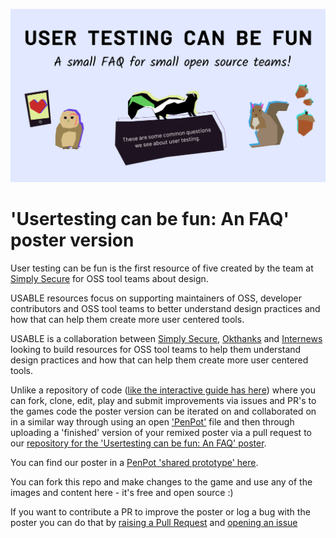 ![User Testing can be fun header]( https://github.com/simplysecure/usable-user-testing-can-be-fun-poster/blob/main/header-graphics/usertesting-can-be-fun-poster.png "User Testing can be fun!")

# 'Usertesting can be fun: An FAQ' poster version

User testing can be fun is the first resource of five created by the team at [Simply Secure](https://simplysecure.org/) for OSS tool teams about design.

USABLE resources focus on supporting maintainers of OSS, developer contributors and OSS tool teams to better understand design practices and how that can help them create more user centered tools.

USABLE is a collaboration between [Simply Secure](https://simplysecure.org/), [Okthanks](https://okthanks.com/) and [Internews](https://internews.org/) looking to build resources for OSS tool teams to help them understand design practices and how that can help them create more user centered tools.

Unlike a repository of code ([like the interactive guide has here](https://github.com/simplysecure/usable-user-testing-can-be-fun)) where you can fork, clone, edit, play and submit improvements via issues and PR's to the games code the poster version can be iterated on and collaborated on in a similar way through using an open ['PenPot'](https://penpot.app/) file and then through uploading a 'finished' version of your remixed poster via a pull request to our [repository for the 'Usertesting can be fun: An FAQ' poster](https://github.com/simplysecure/usable-user-testing-can-be-fun-poster).

You can find our poster in a [PenPot 'shared prototype' here](https://design.penpot.app/#/view/5ac34dd0-8da2-11ec-a2fe-9eafb5cb1e0f?page-id=5ac34dd1-8da2-11ec-a2fe-9eafb5cb1e0f&section=interactions&index=0&share-id=7163d870-8da2-11ec-a2fe-9eafb5cb1e0f).

You can fork this repo and make changes to the game and use any of the images and content here - it's free and open source :)

If you want to contribute a PR to improve the poster or log a bug with the poster you can do that by [raising a Pull Request]() and [opening an issue]()
